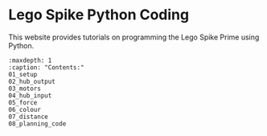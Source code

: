 # Lego Spike Python Coding

This website provides tutorials on programming the Lego Spike Prime using Python.

```{toctree}
:maxdepth: 1
:caption: "Contents:"
01_setup
02_hub_output
03_motors
04_hub_input
05_force
06_colour
07_distance
08_planning_code
```